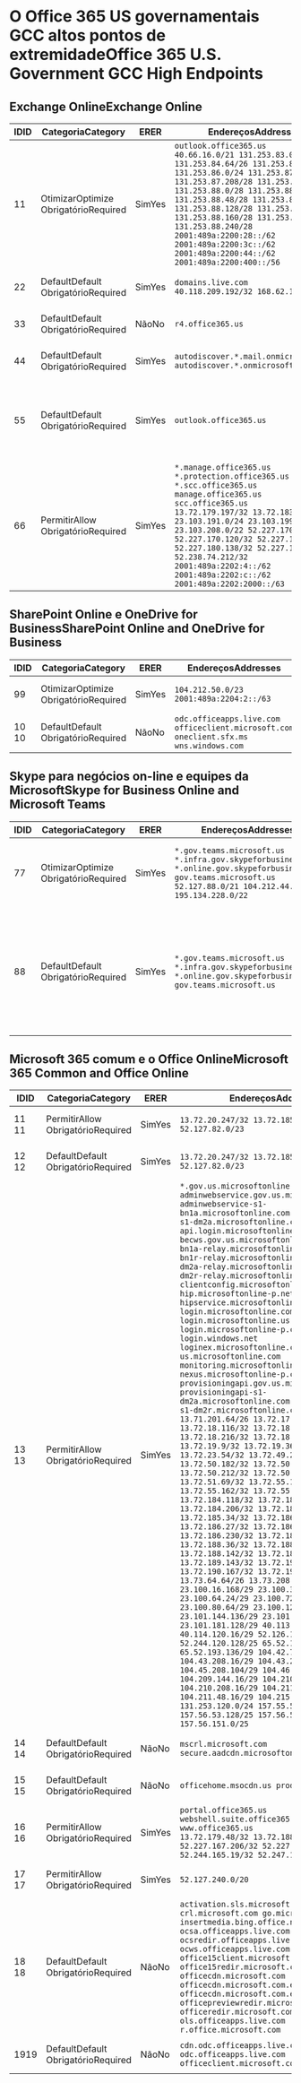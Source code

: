 <!--This file was automatically generated by a script, any manual changes will be overwritten.-->
<!--Please contact the Office 365 Endpoints team with any questions.-->
<!--USGovGCCHigh endpoints version 2018063000-->
<!--File generated 2018-07-20 14:25:13.8573-->

# <a name="office-365-us-government-gcc-high-endpoints"></a><span data-ttu-id="7b8d5-101">O Office 365 US governamentais GCC altos pontos de extremidade</span><span class="sxs-lookup"><span data-stu-id="7b8d5-101">Office 365 U.S. Government GCC High Endpoints</span></span>


## <a name="exchange-online"></a><span data-ttu-id="7b8d5-102">Exchange Online</span><span class="sxs-lookup"><span data-stu-id="7b8d5-102">Exchange Online</span></span>

<span data-ttu-id="7b8d5-103">ID</span><span class="sxs-lookup"><span data-stu-id="7b8d5-103">ID</span></span> | <span data-ttu-id="7b8d5-104">Categoria</span><span class="sxs-lookup"><span data-stu-id="7b8d5-104">Category</span></span>             | <span data-ttu-id="7b8d5-105">ER</span><span class="sxs-lookup"><span data-stu-id="7b8d5-105">ER</span></span>  | <span data-ttu-id="7b8d5-106">Endereços</span><span class="sxs-lookup"><span data-stu-id="7b8d5-106">Addresses</span></span>                                                                                                                                                                                                                                                                                                                                                                                                                    | <span data-ttu-id="7b8d5-107">Portas</span><span class="sxs-lookup"><span data-stu-id="7b8d5-107">Ports</span></span>                          
-- | -------------------- | --- | ---------------------------------------------------------------------------------------------------------------------------------------------------------------------------------------------------------------------------------------------------------------------------------------------------------------------------------------------------------------------------------------------------------------------------- | -------------------------------
<span data-ttu-id="7b8d5-108">1</span><span class="sxs-lookup"><span data-stu-id="7b8d5-108">1</span></span>  | <span data-ttu-id="7b8d5-109">Otimizar</span><span class="sxs-lookup"><span data-stu-id="7b8d5-109">Optimize</span></span><BR><span data-ttu-id="7b8d5-110">Obrigatório</span><span class="sxs-lookup"><span data-stu-id="7b8d5-110">Required</span></span> | <span data-ttu-id="7b8d5-111">Sim</span><span class="sxs-lookup"><span data-stu-id="7b8d5-111">Yes</span></span> | `outlook.office365.us`<BR>`40.66.16.0/21 131.253.83.0/26 131.253.84.64/26 131.253.84.192/26 131.253.86.0/24 131.253.87.144/28 131.253.87.208/28 131.253.87.240/28 131.253.88.0/28 131.253.88.32/28 131.253.88.48/28 131.253.88.96/28 131.253.88.128/28 131.253.88.144/28 131.253.88.160/28 131.253.88.192/28 131.253.88.240/28 2001:489a:2200:28::/62 2001:489a:2200:3c::/62 2001:489a:2200:44::/62 2001:489a:2200:400::/56` | <span data-ttu-id="7b8d5-112">**TCP:** 443, 80</span><span class="sxs-lookup"><span data-stu-id="7b8d5-112">**TCP:** 443, 80</span></span>               
<span data-ttu-id="7b8d5-113">2</span><span class="sxs-lookup"><span data-stu-id="7b8d5-113">2</span></span>  | <span data-ttu-id="7b8d5-114">Default</span><span class="sxs-lookup"><span data-stu-id="7b8d5-114">Default</span></span><BR><span data-ttu-id="7b8d5-115">Obrigatório</span><span class="sxs-lookup"><span data-stu-id="7b8d5-115">Required</span></span>  | <span data-ttu-id="7b8d5-116">Sim</span><span class="sxs-lookup"><span data-stu-id="7b8d5-116">Yes</span></span> | `domains.live.com`<BR>`40.118.209.192/32 168.62.190.41/32`                                                                                                                                                                                                                                                                                                                                                                   | <span data-ttu-id="7b8d5-117">**TCP:** 443, 80</span><span class="sxs-lookup"><span data-stu-id="7b8d5-117">**TCP:** 443, 80</span></span>               
<span data-ttu-id="7b8d5-118">3</span><span class="sxs-lookup"><span data-stu-id="7b8d5-118">3</span></span>  | <span data-ttu-id="7b8d5-119">Default</span><span class="sxs-lookup"><span data-stu-id="7b8d5-119">Default</span></span><BR><span data-ttu-id="7b8d5-120">Obrigatório</span><span class="sxs-lookup"><span data-stu-id="7b8d5-120">Required</span></span>  | <span data-ttu-id="7b8d5-121">Não</span><span class="sxs-lookup"><span data-stu-id="7b8d5-121">No</span></span>  | `r4.office365.us`                                                                                                                                                                                                                                                                                                                                                                                                            | <span data-ttu-id="7b8d5-122">**TCP:** 443, 80</span><span class="sxs-lookup"><span data-stu-id="7b8d5-122">**TCP:** 443, 80</span></span>               
<span data-ttu-id="7b8d5-123">4</span><span class="sxs-lookup"><span data-stu-id="7b8d5-123">4</span></span>  | <span data-ttu-id="7b8d5-124">Default</span><span class="sxs-lookup"><span data-stu-id="7b8d5-124">Default</span></span><BR><span data-ttu-id="7b8d5-125">Obrigatório</span><span class="sxs-lookup"><span data-stu-id="7b8d5-125">Required</span></span>  | <span data-ttu-id="7b8d5-126">Sim</span><span class="sxs-lookup"><span data-stu-id="7b8d5-126">Yes</span></span> | `autodiscover.*.mail.onmicrosoft.com autodiscover.*.onmicrosoft.com`                                                                                                                                                                                                                                                                                                                                                         | <span data-ttu-id="7b8d5-127">**TCP:** 443, 80</span><span class="sxs-lookup"><span data-stu-id="7b8d5-127">**TCP:** 443, 80</span></span>               
<span data-ttu-id="7b8d5-128">5</span><span class="sxs-lookup"><span data-stu-id="7b8d5-128">5</span></span>  | <span data-ttu-id="7b8d5-129">Default</span><span class="sxs-lookup"><span data-stu-id="7b8d5-129">Default</span></span><BR><span data-ttu-id="7b8d5-130">Obrigatório</span><span class="sxs-lookup"><span data-stu-id="7b8d5-130">Required</span></span>  | <span data-ttu-id="7b8d5-131">Sim</span><span class="sxs-lookup"><span data-stu-id="7b8d5-131">Yes</span></span> | `outlook.office365.us`                                                                                                                                                                                                                                                                                                                                                                                                       | <span data-ttu-id="7b8d5-132">**TCP:** 143, 25, 587, 993, 995</span><span class="sxs-lookup"><span data-stu-id="7b8d5-132">**TCP:** 143, 25, 587, 993, 995</span></span>
<span data-ttu-id="7b8d5-133">6</span><span class="sxs-lookup"><span data-stu-id="7b8d5-133">6</span></span>  | <span data-ttu-id="7b8d5-134">Permitir</span><span class="sxs-lookup"><span data-stu-id="7b8d5-134">Allow</span></span><BR><span data-ttu-id="7b8d5-135">Obrigatório</span><span class="sxs-lookup"><span data-stu-id="7b8d5-135">Required</span></span>    | <span data-ttu-id="7b8d5-136">Sim</span><span class="sxs-lookup"><span data-stu-id="7b8d5-136">Yes</span></span> | `*.manage.office365.us *.protection.office365.us *.scc.office365.us manage.office365.us scc.office365.us`<BR>`13.72.179.197/32 13.72.183.70/32 23.103.191.0/24 23.103.199.128/25 23.103.208.0/22 52.227.170.14/32 52.227.170.120/32 52.227.178.94/32 52.227.180.138/32 52.227.182.149/32 52.238.74.212/32 2001:489a:2202:4::/62 2001:489a:2202:c::/62 2001:489a:2202:2000::/63`                                              | <span data-ttu-id="7b8d5-137">**TCP:** 25, 443</span><span class="sxs-lookup"><span data-stu-id="7b8d5-137">**TCP:** 25, 443</span></span>               

## <a name="sharepoint-online-and-onedrive-for-business"></a><span data-ttu-id="7b8d5-138">SharePoint Online e OneDrive for Business</span><span class="sxs-lookup"><span data-stu-id="7b8d5-138">SharePoint Online and OneDrive for Business</span></span>

<span data-ttu-id="7b8d5-139">ID</span><span class="sxs-lookup"><span data-stu-id="7b8d5-139">ID</span></span> | <span data-ttu-id="7b8d5-140">Categoria</span><span class="sxs-lookup"><span data-stu-id="7b8d5-140">Category</span></span>             | <span data-ttu-id="7b8d5-141">ER</span><span class="sxs-lookup"><span data-stu-id="7b8d5-141">ER</span></span>  | <span data-ttu-id="7b8d5-142">Endereços</span><span class="sxs-lookup"><span data-stu-id="7b8d5-142">Addresses</span></span>                                                                             | <span data-ttu-id="7b8d5-143">Portas</span><span class="sxs-lookup"><span data-stu-id="7b8d5-143">Ports</span></span>           
-- | -------------------- | --- | ------------------------------------------------------------------------------------- | ----------------
<span data-ttu-id="7b8d5-144">9</span><span class="sxs-lookup"><span data-stu-id="7b8d5-144">9</span></span>  | <span data-ttu-id="7b8d5-145">Otimizar</span><span class="sxs-lookup"><span data-stu-id="7b8d5-145">Optimize</span></span><BR><span data-ttu-id="7b8d5-146">Obrigatório</span><span class="sxs-lookup"><span data-stu-id="7b8d5-146">Required</span></span> | <span data-ttu-id="7b8d5-147">Sim</span><span class="sxs-lookup"><span data-stu-id="7b8d5-147">Yes</span></span> | `104.212.50.0/23 2001:489a:2204:2::/63`                                               | <span data-ttu-id="7b8d5-148">**TCP:** 443, 80</span><span class="sxs-lookup"><span data-stu-id="7b8d5-148">**TCP:** 443, 80</span></span>
<span data-ttu-id="7b8d5-149">10 </span><span class="sxs-lookup"><span data-stu-id="7b8d5-149">10</span></span> | <span data-ttu-id="7b8d5-150">Default</span><span class="sxs-lookup"><span data-stu-id="7b8d5-150">Default</span></span><BR><span data-ttu-id="7b8d5-151">Obrigatório</span><span class="sxs-lookup"><span data-stu-id="7b8d5-151">Required</span></span>  | <span data-ttu-id="7b8d5-152">Não</span><span class="sxs-lookup"><span data-stu-id="7b8d5-152">No</span></span>  | `odc.officeapps.live.com officeclient.microsoft.com oneclient.sfx.ms wns.windows.com` | <span data-ttu-id="7b8d5-153">**TCP:** 443, 80</span><span class="sxs-lookup"><span data-stu-id="7b8d5-153">**TCP:** 443, 80</span></span>

## <a name="skype-for-business-online-and-microsoft-teams"></a><span data-ttu-id="7b8d5-154">Skype para negócios on-line e equipes da Microsoft</span><span class="sxs-lookup"><span data-stu-id="7b8d5-154">Skype for Business Online and Microsoft Teams</span></span>

<span data-ttu-id="7b8d5-155">ID</span><span class="sxs-lookup"><span data-stu-id="7b8d5-155">ID</span></span> | <span data-ttu-id="7b8d5-156">Categoria</span><span class="sxs-lookup"><span data-stu-id="7b8d5-156">Category</span></span>             | <span data-ttu-id="7b8d5-157">ER</span><span class="sxs-lookup"><span data-stu-id="7b8d5-157">ER</span></span>  | <span data-ttu-id="7b8d5-158">Endereços</span><span class="sxs-lookup"><span data-stu-id="7b8d5-158">Addresses</span></span>                                                                                                                                                               | <span data-ttu-id="7b8d5-159">Portas</span><span class="sxs-lookup"><span data-stu-id="7b8d5-159">Ports</span></span>                                             
-- | -------------------- | --- | ----------------------------------------------------------------------------------------------------------------------------------------------------------------------- | --------------------------------------------------
<span data-ttu-id="7b8d5-160">7</span><span class="sxs-lookup"><span data-stu-id="7b8d5-160">7</span></span>  | <span data-ttu-id="7b8d5-161">Otimizar</span><span class="sxs-lookup"><span data-stu-id="7b8d5-161">Optimize</span></span><BR><span data-ttu-id="7b8d5-162">Obrigatório</span><span class="sxs-lookup"><span data-stu-id="7b8d5-162">Required</span></span> | <span data-ttu-id="7b8d5-163">Sim</span><span class="sxs-lookup"><span data-stu-id="7b8d5-163">Yes</span></span> | `*.gov.teams.microsoft.us *.infra.gov.skypeforbusiness.us *.online.gov.skypeforbusiness.us gov.teams.microsoft.us`<BR>`52.127.88.0/21 104.212.44.0/22 195.134.228.0/22` | <span data-ttu-id="7b8d5-164">**TCP:** 443, 80</span><span class="sxs-lookup"><span data-stu-id="7b8d5-164">**TCP:** 443, 80</span></span><BR><span data-ttu-id="7b8d5-165">**UDP:** 3478</span><span class="sxs-lookup"><span data-stu-id="7b8d5-165">**UDP:** 3478</span></span>                 
<span data-ttu-id="7b8d5-166">8</span><span class="sxs-lookup"><span data-stu-id="7b8d5-166">8</span></span>  | <span data-ttu-id="7b8d5-167">Default</span><span class="sxs-lookup"><span data-stu-id="7b8d5-167">Default</span></span><BR><span data-ttu-id="7b8d5-168">Obrigatório</span><span class="sxs-lookup"><span data-stu-id="7b8d5-168">Required</span></span>  | <span data-ttu-id="7b8d5-169">Sim</span><span class="sxs-lookup"><span data-stu-id="7b8d5-169">Yes</span></span> | `*.gov.teams.microsoft.us *.infra.gov.skypeforbusiness.us *.online.gov.skypeforbusiness.us gov.teams.microsoft.us`                                                      | <span data-ttu-id="7b8d5-170">**TCP:** 5061, 50000-59999</span><span class="sxs-lookup"><span data-stu-id="7b8d5-170">**TCP:** 5061, 50000-59999</span></span><BR><span data-ttu-id="7b8d5-171">**UDP:** 50000-59999</span><span class="sxs-lookup"><span data-stu-id="7b8d5-171">**UDP:** 50000-59999</span></span>

## <a name="microsoft-365-common-and-office-online"></a><span data-ttu-id="7b8d5-172">Microsoft 365 comum e o Office Online</span><span class="sxs-lookup"><span data-stu-id="7b8d5-172">Microsoft 365 Common and Office Online</span></span>

<span data-ttu-id="7b8d5-173">ID</span><span class="sxs-lookup"><span data-stu-id="7b8d5-173">ID</span></span> | <span data-ttu-id="7b8d5-174">Categoria</span><span class="sxs-lookup"><span data-stu-id="7b8d5-174">Category</span></span>            | <span data-ttu-id="7b8d5-175">ER</span><span class="sxs-lookup"><span data-stu-id="7b8d5-175">ER</span></span>  | <span data-ttu-id="7b8d5-176">Endereços</span><span class="sxs-lookup"><span data-stu-id="7b8d5-176">Addresses</span></span>                                                                                                                                                                                                                                                                                                                                                                                                                                                                                                                                                                                                                                                                                                                                                                                                                                                                                                                                                                                                                                                                                                                                                                                                                                                                                                                                                                                                                                                                                                                                                                                                                                                                                                                                                                                                                                                                                                                                                                                                                                  | <span data-ttu-id="7b8d5-177">Portas</span><span class="sxs-lookup"><span data-stu-id="7b8d5-177">Ports</span></span>           
-- | ------------------- | --- | ------------------------------------------------------------------------------------------------------------------------------------------------------------------------------------------------------------------------------------------------------------------------------------------------------------------------------------------------------------------------------------------------------------------------------------------------------------------------------------------------------------------------------------------------------------------------------------------------------------------------------------------------------------------------------------------------------------------------------------------------------------------------------------------------------------------------------------------------------------------------------------------------------------------------------------------------------------------------------------------------------------------------------------------------------------------------------------------------------------------------------------------------------------------------------------------------------------------------------------------------------------------------------------------------------------------------------------------------------------------------------------------------------------------------------------------------------------------------------------------------------------------------------------------------------------------------------------------------------------------------------------------------------------------------------------------------------------------------------------------------------------------------------------------------------------------------------------------------------------------------------------------------------------------------------------------------------------------------------------------------------------------------------------------ | ----------------
<span data-ttu-id="7b8d5-178">11 </span><span class="sxs-lookup"><span data-stu-id="7b8d5-178">11</span></span> | <span data-ttu-id="7b8d5-179">Permitir</span><span class="sxs-lookup"><span data-stu-id="7b8d5-179">Allow</span></span><BR><span data-ttu-id="7b8d5-180">Obrigatório</span><span class="sxs-lookup"><span data-stu-id="7b8d5-180">Required</span></span>   | <span data-ttu-id="7b8d5-181">Sim</span><span class="sxs-lookup"><span data-stu-id="7b8d5-181">Yes</span></span> | `13.72.20.247/32 13.72.185.126/32 52.127.82.0/23`                                                                                                                                                                                                                                                                                                                                                                                                                                                                                                                                                                                                                                                                                                                                                                                                                                                                                                                                                                                                                                                                                                                                                                                                                                                                                                                                                                                                                                                                                                                                                                                                                                                                                                                                                                                                                                                                                                                                                                                          | <span data-ttu-id="7b8d5-182">**TCP:** 443</span><span class="sxs-lookup"><span data-stu-id="7b8d5-182">**TCP:** 443</span></span>    
<span data-ttu-id="7b8d5-183">12 </span><span class="sxs-lookup"><span data-stu-id="7b8d5-183">12</span></span> | <span data-ttu-id="7b8d5-184">Default</span><span class="sxs-lookup"><span data-stu-id="7b8d5-184">Default</span></span><BR><span data-ttu-id="7b8d5-185">Obrigatório</span><span class="sxs-lookup"><span data-stu-id="7b8d5-185">Required</span></span> | <span data-ttu-id="7b8d5-186">Sim</span><span class="sxs-lookup"><span data-stu-id="7b8d5-186">Yes</span></span> | `13.72.20.247/32 13.72.185.126/32 52.127.82.0/23`                                                                                                                                                                                                                                                                                                                                                                                                                                                                                                                                                                                                                                                                                                                                                                                                                                                                                                                                                                                                                                                                                                                                                                                                                                                                                                                                                                                                                                                                                                                                                                                                                                                                                                                                                                                                                                                                                                                                                                                          | <span data-ttu-id="7b8d5-187">**TCP:** 443</span><span class="sxs-lookup"><span data-stu-id="7b8d5-187">**TCP:** 443</span></span>    
<span data-ttu-id="7b8d5-188">13 </span><span class="sxs-lookup"><span data-stu-id="7b8d5-188">13</span></span> | <span data-ttu-id="7b8d5-189">Permitir</span><span class="sxs-lookup"><span data-stu-id="7b8d5-189">Allow</span></span><BR><span data-ttu-id="7b8d5-190">Obrigatório</span><span class="sxs-lookup"><span data-stu-id="7b8d5-190">Required</span></span>   | <span data-ttu-id="7b8d5-191">Sim</span><span class="sxs-lookup"><span data-stu-id="7b8d5-191">Yes</span></span> | `*.gov.us.microsoftonline.com adminwebservice.gov.us.microsoftonline.com adminwebservice-s1-bn1a.microsoftonline.com adminwebservice-s1-dm2a.microsoftonline.com api.login.microsoftonline.com becws.gov.us.microsoftonline.com bws-s1-bn1a-relay.microsoftonline.com bws-s1-bn1r-relay.microsoftonline.com bws-s1-dm2a-relay.microsoftonline.com bws-s1-dm2r-relay.microsoftonline.com clientconfig.microsoftonline-p.net hip.microsoftonline-p.net hipservice.microsoftonline.com login.microsoftonline.com login.microsoftonline.us login.microsoftonline-p.com login.windows.net loginex.microsoftonline.com login-us.microsoftonline.com monitoring.microsoftonline-p.com nexus.microsoftonline-p.com provisioningapi.gov.us.microsoftonline.com provisioningapi-s1-dm2a.microsoftonline.com provisioningapi-s1-dm2r.microsoftonline.com`<BR>`13.71.201.64/26 13.72.17.49/32 13.72.18.116/32 13.72.18.212/32 13.72.18.216/32 13.72.18.221/32 13.72.19.9/32 13.72.19.36/32 13.72.20.4/32 13.72.23.54/32 13.72.49.238/32 13.72.50.182/32 13.72.50.206/32 13.72.50.212/32 13.72.50.218/32 13.72.51.69/32 13.72.55.111/32 13.72.55.162/32 13.72.55.177/32 13.72.184.118/32 13.72.184.199/32 13.72.184.206/32 13.72.185.5/32 13.72.185.34/32 13.72.186.4/32 13.72.186.27/32 13.72.186.138/32 13.72.186.230/32 13.72.187.8/32 13.72.188.36/32 13.72.188.114/32 13.72.188.142/32 13.72.189.27/32 13.72.189.143/32 13.72.190.80/32 13.72.190.167/32 13.72.191.10/32 13.73.64.64/26 13.73.208.128/25 23.100.16.168/29 23.100.32.136/29 23.100.64.24/29 23.100.72.32/29 23.100.80.64/29 23.100.120.64/29 23.101.144.136/29 23.101.165.168/29 23.101.181.128/29 40.113.192.16/29 40.114.120.16/29 52.126.194.0/23 52.244.120.128/25 65.52.1.16/29 65.52.193.136/29 104.42.72.16/29 104.43.208.16/29 104.43.240.16/29 104.45.208.104/29 104.46.112.8/29 104.209.144.16/29 104.210.48.8/29 104.210.208.16/29 104.211.16.16/29 104.211.48.16/29 104.215.96.24/29 131.253.120.0/24 157.55.59.128/25 157.56.53.128/25 157.56.58.0/25 157.56.151.0/25` | <span data-ttu-id="7b8d5-192">**TCP:** 443</span><span class="sxs-lookup"><span data-stu-id="7b8d5-192">**TCP:** 443</span></span>    
<span data-ttu-id="7b8d5-193">14 </span><span class="sxs-lookup"><span data-stu-id="7b8d5-193">14</span></span> | <span data-ttu-id="7b8d5-194">Default</span><span class="sxs-lookup"><span data-stu-id="7b8d5-194">Default</span></span><BR><span data-ttu-id="7b8d5-195">Obrigatório</span><span class="sxs-lookup"><span data-stu-id="7b8d5-195">Required</span></span> | <span data-ttu-id="7b8d5-196">Não</span><span class="sxs-lookup"><span data-stu-id="7b8d5-196">No</span></span>  | `mscrl.microsoft.com secure.aadcdn.microsoftonline-p.com`                                                                                                                                                                                                                                                                                                                                                                                                                                                                                                                                                                                                                                                                                                                                                                                                                                                                                                                                                                                                                                                                                                                                                                                                                                                                                                                                                                                                                                                                                                                                                                                                                                                                                                                                                                                                                                                                                                                                                                                  | <span data-ttu-id="7b8d5-197">**TCP:** 443</span><span class="sxs-lookup"><span data-stu-id="7b8d5-197">**TCP:** 443</span></span>    
<span data-ttu-id="7b8d5-198">15 </span><span class="sxs-lookup"><span data-stu-id="7b8d5-198">15</span></span> | <span data-ttu-id="7b8d5-199">Default</span><span class="sxs-lookup"><span data-stu-id="7b8d5-199">Default</span></span><BR><span data-ttu-id="7b8d5-200">Obrigatório</span><span class="sxs-lookup"><span data-stu-id="7b8d5-200">Required</span></span> | <span data-ttu-id="7b8d5-201">Não</span><span class="sxs-lookup"><span data-stu-id="7b8d5-201">No</span></span>  | `officehome.msocdn.us prod.msocdn.us`                                                                                                                                                                                                                                                                                                                                                                                                                                                                                                                                                                                                                                                                                                                                                                                                                                                                                                                                                                                                                                                                                                                                                                                                                                                                                                                                                                                                                                                                                                                                                                                                                                                                                                                                                                                                                                                                                                                                                                                                      | <span data-ttu-id="7b8d5-202">**TCP:** 443, 80</span><span class="sxs-lookup"><span data-stu-id="7b8d5-202">**TCP:** 443, 80</span></span>
<span data-ttu-id="7b8d5-203">16 </span><span class="sxs-lookup"><span data-stu-id="7b8d5-203">16</span></span> | <span data-ttu-id="7b8d5-204">Permitir</span><span class="sxs-lookup"><span data-stu-id="7b8d5-204">Allow</span></span><BR><span data-ttu-id="7b8d5-205">Obrigatório</span><span class="sxs-lookup"><span data-stu-id="7b8d5-205">Required</span></span>   | <span data-ttu-id="7b8d5-206">Sim</span><span class="sxs-lookup"><span data-stu-id="7b8d5-206">Yes</span></span> | `portal.office365.us webshell.suite.office365.us www.office365.us`<BR>`13.72.179.48/32 13.72.188.8/32 52.227.167.206/32 52.227.170.242/32 52.244.165.19/32 52.247.174.184/32`                                                                                                                                                                                                                                                                                                                                                                                                                                                                                                                                                                                                                                                                                                                                                                                                                                                                                                                                                                                                                                                                                                                                                                                                                                                                                                                                                                                                                                                                                                                                                                                                                                                                                                                                                                                                                                                              | <span data-ttu-id="7b8d5-207">**TCP:** 443, 80</span><span class="sxs-lookup"><span data-stu-id="7b8d5-207">**TCP:** 443, 80</span></span>
<span data-ttu-id="7b8d5-208">17 </span><span class="sxs-lookup"><span data-stu-id="7b8d5-208">17</span></span> | <span data-ttu-id="7b8d5-209">Permitir</span><span class="sxs-lookup"><span data-stu-id="7b8d5-209">Allow</span></span><BR><span data-ttu-id="7b8d5-210">Obrigatório</span><span class="sxs-lookup"><span data-stu-id="7b8d5-210">Required</span></span>   | <span data-ttu-id="7b8d5-211">Sim</span><span class="sxs-lookup"><span data-stu-id="7b8d5-211">Yes</span></span> | `52.127.240.0/20`                                                                                                                                                                                                                                                                                                                                                                                                                                                                                                                                                                                                                                                                                                                                                                                                                                                                                                                                                                                                                                                                                                                                                                                                                                                                                                                                                                                                                                                                                                                                                                                                                                                                                                                                                                                                                                                                                                                                                                                                                          | <span data-ttu-id="7b8d5-212">**TCP:** 443</span><span class="sxs-lookup"><span data-stu-id="7b8d5-212">**TCP:** 443</span></span>    
<span data-ttu-id="7b8d5-213">18 </span><span class="sxs-lookup"><span data-stu-id="7b8d5-213">18</span></span> | <span data-ttu-id="7b8d5-214">Default</span><span class="sxs-lookup"><span data-stu-id="7b8d5-214">Default</span></span><BR><span data-ttu-id="7b8d5-215">Obrigatório</span><span class="sxs-lookup"><span data-stu-id="7b8d5-215">Required</span></span> | <span data-ttu-id="7b8d5-216">Não</span><span class="sxs-lookup"><span data-stu-id="7b8d5-216">No</span></span>  | `activation.sls.microsoft.com crl.microsoft.com go.microsoft.com insertmedia.bing.office.net ocsa.officeapps.live.com ocsredir.officeapps.live.com ocws.officeapps.live.com office15client.microsoft.com office15redir.microsoft.com officecdn.microsoft.com officecdn.microsoft.com.edgekey.net officecdn.microsoft.com.edgesuite.net officepreviewredir.microsoft.com officeredir.microsoft.com ols.officeapps.live.com r.office.microsoft.com`                                                                                                                                                                                                                                                                                                                                                                                                                                                                                                                                                                                                                                                                                                                                                                                                                                                                                                                                                                                                                                                                                                                                                                                                                                                                                                                                                                                                                                                                                                                                                                                          | <span data-ttu-id="7b8d5-217">**TCP:** 443, 80</span><span class="sxs-lookup"><span data-stu-id="7b8d5-217">**TCP:** 443, 80</span></span>
<span data-ttu-id="7b8d5-218">19</span><span class="sxs-lookup"><span data-stu-id="7b8d5-218">19</span></span> | <span data-ttu-id="7b8d5-219">Default</span><span class="sxs-lookup"><span data-stu-id="7b8d5-219">Default</span></span><BR><span data-ttu-id="7b8d5-220">Obrigatório</span><span class="sxs-lookup"><span data-stu-id="7b8d5-220">Required</span></span> | <span data-ttu-id="7b8d5-221">Não</span><span class="sxs-lookup"><span data-stu-id="7b8d5-221">No</span></span>  | `cdn.odc.officeapps.live.com odc.officeapps.live.com officeclient.microsoft.com`                                                                                                                                                                                                                                                                                                                                                                                                                                                                                                                                                                                                                                                                                                                                                                                                                                                                                                                                                                                                                                                                                                                                                                                                                                                                                                                                                                                                                                                                                                                                                                                                                                                                                                                                                                                                                                                                                                                                                           | <span data-ttu-id="7b8d5-222">**TCP:** 443, 80</span><span class="sxs-lookup"><span data-stu-id="7b8d5-222">**TCP:** 443, 80</span></span>
